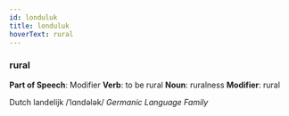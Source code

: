 ```yaml
---
id: londuluk
title: londuluk
hoverText: rural
---
```


### rural

**Part of Speech**: Modifier
**Verb**: to be rural
**Noun**: ruralness
**Modifier**: rural

Dutch landelijk /ˈlɑndələk/
*Germanic Language Family*